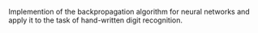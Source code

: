Implemention of the backpropagation algorithm for neural networks and apply it to the task of hand-written digit recognition.
